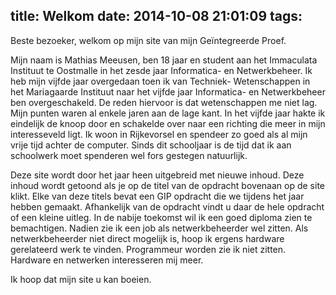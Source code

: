 title: Welkom
date: 2014-10-08 21:01:09
tags:
---
Beste bezoeker, welkom op mijn site van mijn Geïntegreerde Proef.

Mijn naam is Mathias Meeusen, ben 18 jaar en student aan het Immaculata Instituut te Oostmalle in het zesde jaar Informatica- en Netwerkbeheer. Ik heb mijn vijfde jaar overgedaan toen ik van Techniek- Wetenschappen in het Mariagaarde Instituut naar het vijfde jaar Informatica- en Netwerkbeheer ben overgeschakeld. De reden hiervoor is dat wetenschappen me niet lag. Mijn punten waren al enkele jaren aan de lage kant. In het vijfde jaar hakte ik eindelijk de knoop door en schakelde over naar een richting die meer in mijn interesseveld ligt. 
Ik woon in Rijkevorsel en spendeer zo goed als al mijn vrije tijd achter de computer. 
Sinds dit schooljaar is de tijd dat ik aan schoolwerk moet spenderen wel fors gestegen natuurlijk.


Deze site wordt door het jaar heen uitgebreid met nieuwe inhoud. Deze inhoud wordt getoond als je op de titel van de opdracht bovenaan op de site klikt. Elke van deze titels bevat een GIP opdracht die we tijdens het jaar hebben gemaakt. Afhankelijk van de opdracht vindt u daar de hele opdracht of een kleine uitleg.
In de nabije toekomst wil ik een goed diploma zien te bemachtigen. Nadien zie ik een job als netwerkbeheerder wel zitten. Als netwerkbeheerder niet direct mogelijk is, hoop ik ergens hardware gerelateerd werk te vinden. Programmeur worden zie ik niet zitten. Hardware en netwerken interesseren mij meer. 

Ik hoop dat mijn site u kan boeien.